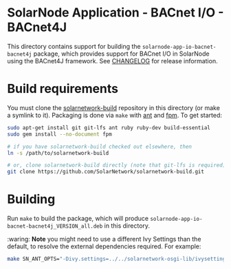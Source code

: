 # SolarNode Application - BACnet I/O - BACnet4J

This directory contains support for building the `solarnode-app-io-bacnet-bacnet4j` package, which 
provides support for BACnet I/O in SolarNode using the BACnet4J framework. See 
[CHANGELOG](./CHANGELOG.md) for release information.

# Build requirements

You must clone the [solarnetwork-build][sn-build] repository in this directory (or make a symlink
to it). Packaging is done via `make` with [ant][ant] and [fpm][fpm]. To get started:

```sh
sudo apt-get install git git-lfs ant ruby ruby-dev build-essential
sudo gem install --no-document fpm

# if you have solarnetwork-build checked out elsewhere, then
ln -s /path/to/solarnetwork-build

# or, clone solarnetwork-build directly (note that git-lfs is required)
git clone https://github.com/SolarNetwork/solarnetwork-build.git
```

# Building

Run `make` to build the package, which will produce `solarnode-app-io-bacnet-bacnet4j_VERSION_all.deb`
in this directory.

:waring: **Note** you might need to use a different Ivy Settings than the default, to resolve
the external dependencies required. For example:

```sh
make SN_ANT_OPTS="-Divy.settings=../../solarnetwork-osgi-lib/ivysettings.xml"
```

[ant]: https://ant.apache.org/
[fpm]: https://github.com/jordansissel/fpm
[sn-build]: https://github.com/SolarNetwork/solarnetwork-build/

